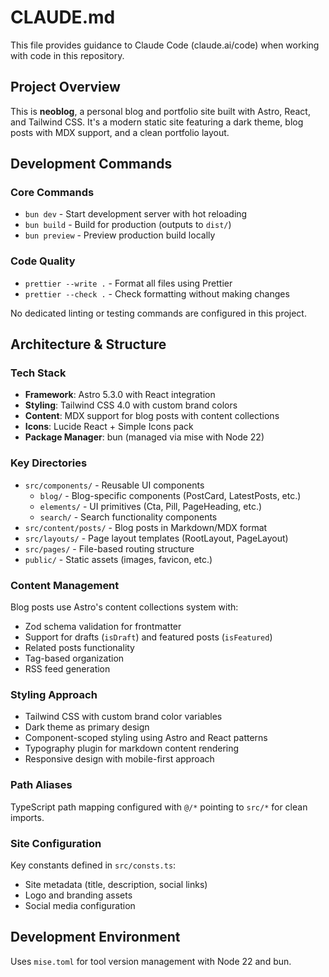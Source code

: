 # CLAUDE.md

This file provides guidance to Claude Code (claude.ai/code) when working with code in this repository.

## Project Overview

This is **neoblog**, a personal blog and portfolio site built with Astro, React, and Tailwind CSS. It's a modern static site featuring a dark theme, blog posts with MDX support, and a clean portfolio layout.

## Development Commands

### Core Commands
- `bun dev` - Start development server with hot reloading
- `bun build` - Build for production (outputs to `dist/`)
- `bun preview` - Preview production build locally

### Code Quality
- `prettier --write .` - Format all files using Prettier
- `prettier --check .` - Check formatting without making changes

No dedicated linting or testing commands are configured in this project.

## Architecture & Structure

### Tech Stack
- **Framework**: Astro 5.3.0 with React integration
- **Styling**: Tailwind CSS 4.0 with custom brand colors
- **Content**: MDX support for blog posts with content collections
- **Icons**: Lucide React + Simple Icons pack
- **Package Manager**: bun (managed via mise with Node 22)

### Key Directories
- `src/components/` - Reusable UI components
  - `blog/` - Blog-specific components (PostCard, LatestPosts, etc.)
  - `elements/` - UI primitives (Cta, Pill, PageHeading, etc.)
  - `search/` - Search functionality components
- `src/content/posts/` - Blog posts in Markdown/MDX format
- `src/layouts/` - Page layout templates (RootLayout, PageLayout)
- `src/pages/` - File-based routing structure
- `public/` - Static assets (images, favicon, etc.)

### Content Management
Blog posts use Astro's content collections system with:
- Zod schema validation for frontmatter
- Support for drafts (`isDraft`) and featured posts (`isFeatured`)
- Related posts functionality
- Tag-based organization
- RSS feed generation

### Styling Approach
- Tailwind CSS with custom brand color variables
- Dark theme as primary design
- Component-scoped styling using Astro and React patterns
- Typography plugin for markdown content rendering
- Responsive design with mobile-first approach

### Path Aliases
TypeScript path mapping configured with `@/*` pointing to `src/*` for clean imports.

### Site Configuration
Key constants defined in `src/consts.ts`:
- Site metadata (title, description, social links)
- Logo and branding assets
- Social media configuration

## Development Environment

Uses `mise.toml` for tool version management with Node 22 and bun.